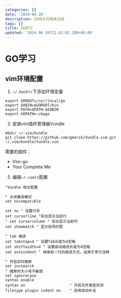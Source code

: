 ```yaml
---
categories: []
date: '2024-06-26'
description: GO相关的简单总结
tags: []
title: GO学习
updated: '2024-06-26T11:42:02.180+08:00'
---
```

# GO学习

## vim环境配置

1. `~/.bashrc`下添加环境变量

```shell
export GOROOT=/usr/local/go
export GOBIN=$GOROOT/bin
export PATH=$PATH:$GOBIN
export GOPATH=~/mygo
```

2. 安装vim插件管理器Vundle

```shell
mkdir ~/.vim/bundle
git clone https://github.com/gmarik/Vundle.vim.git ~/.vim/bundle/Vundle.vim
```

需要的插件：

- Vim-go
- Your Complete Me

5. 编辑`~/.vimrc`配置

```shell
"Vundle 相关配置

" 关闭兼容模式
set nocompatible

set nu " 设置行号
set cursorline "突出显示当前行
" set cursorcolumn " 突出显示当前列
set showmatch " 显示括号匹配

" tab 缩进
set tabstop=4 " 设置Tab长度为4空格
set shiftwidth=4 " 设置自动缩进长度为4空格
set autoindent " 继承前一行的缩进方式，适用于多行注释

" 开启实时搜索
set incsearch
" 搜索时大小写不敏感
set ignorecase
syntax enable
syntax on                    " 开启文件类型侦测
filetype plugin indent on    " 启用自动补全
```
